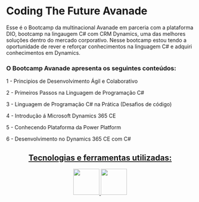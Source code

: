 
# Coding The Future Avanade

Esse é o Bootcamp da multinacional Avanade em parceria com a plataforma DIO, bootcamp na lingaugem C# com CRM Dynamics, uma das melhores soluções dentro do mercado corporativo.
Nesse bootcamp estou tendo a oportunidade de rever e reforçar conhecimentos na linguagem C# e adquiri conhecimentos em Dynamics.

### O Bootcamp Avanade apresenta os seguintes conteúdos:

 1 - Principios de Desenvolvimento Ágil e Colaborativo

 
 2 - Primeiros Passos na Linguagem de Programação C#

 
 3 - Linguagem de Programação C# na Prática (Desafios de código)

 
 4 - Introdução á Microsoft Dynamics 365 CE

 
 5 - Conhecendo Plataforma da Power Platform

 
 6 - Desenvolvimento no Dynamics 365 CE com C#

<div align="center">
  <a href="https://github.com/RamonPPessoa">
  
## Tecnologias e ferramentas utilizadas:
    
  <img height ="70" width="70" src = "https://cdn.jsdelivr.net/gh/devicons/devicon/icons/csharp/csharp-original.svg" />
  <img height ="70" width="70" src="https://cdn.jsdelivr.net/gh/devicons/devicon/icons/visualstudio/visualstudio-plain.svg" />
          
          
          
 


  </div>
    </div>
